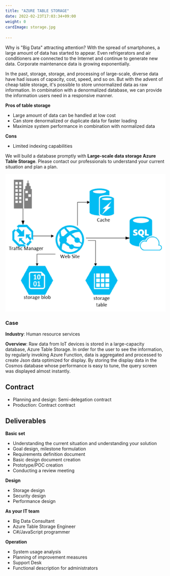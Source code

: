 ```yaml
---
title: "AZURE TABLE STORAGE"
date: 2022-02-23T17:03:34+09:00
weight: 0
cardImage: storage.jpg

---
```


Why is "Big Data" attracting attention? With the spread of smartphones, a large amount of data has started to appear. Even refrigerators and air conditioners are connected to the Internet and continue to generate new data. Corporate maintenance data is growing exponentially.

In the past, storage, storage, and processing of large-scale, diverse data have had issues of capacity, cost, speed, and so on. But with the advent of cheap table storage, it's possible to store unnormalized data as raw information. In combination with a denormalized database, we can provide the information users need in a responsive manner.

**Pros of table storage**

- Large amount of data can be handled at low cost
- Can store denormalized or duplicate data for faster loading
- Maximize system performance in combination with normalized data

**Cons**

- Limited indexing capabilities

We will build a database promptly with **Large-scale data storage Azure Table Storage**. Please contact our professionals to understand your current situation and plan a plan.

![ Image is not Available !](table-storage.webp)

### Case

**Industry**: Human resource services

**Overview**: Raw data from IoT devices is stored in a large-capacity database, Azure Table Storage. In order for the user to see the information, by regularly invoking Azure Function, data is aggregated and processed to create Json data optimized for display. By storing the display data in the Cosmos database whose performance is easy to tune, the query screen was displayed almost instantly.

## Contract

- Planning and design: Semi-delegation contract
- Production: Contract contract

## Deliverables

**Basic set**

- Understanding the current situation and understanding your solution
- Goal design, milestone formulation
- Requirements definition document
- Basic design document creation
- Prototype/POC creation
- Conducting a review meeting



**Design**

- Storage design
- Security design
- Performance design

**As your IT team**

- Big Data Consultant
- Azure Table Storage Engineer
- C#/JavaScript programmer

**Operation**

- System usage analysis
- Planning of improvement measures
- Support Desk
- Functional description for administrators
